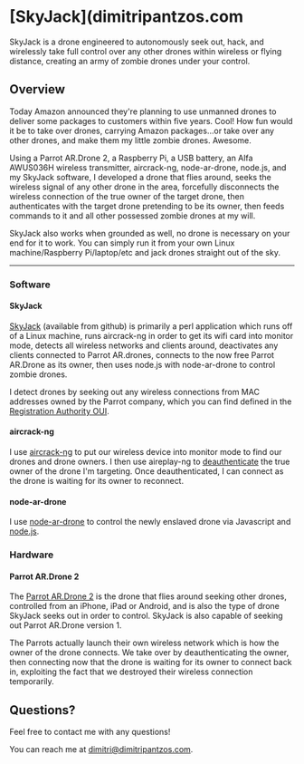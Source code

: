 # [SkyJack](dimitripantzos.com

SkyJack is a drone engineered to autonomously seek out, hack, and wirelessly take full control over any other drones within wireless or flying distance, creating an army of zombie drones under your control.

## Overview

Today Amazon announced they're planning to use unmanned drones to deliver some packages to customers within five years. Cool! How fun would it be to take over drones, carrying Amazon packages…or take over any other drones, and make them my little zombie drones. Awesome.

Using a Parrot AR.Drone 2, a Raspberry Pi, a USB battery, an Alfa AWUS036H wireless transmitter, aircrack-ng, node-ar-drone, node.js, and my SkyJack software, I developed a drone that flies around, seeks the wireless signal of any other drone in the area, forcefully disconnects the wireless connection of the true owner of the target drone, then authenticates with the target drone pretending to be its owner, then feeds commands to it and all other possessed zombie drones at my will.

SkyJack also works when grounded as well, no drone is necessary on your end for it to work. You can simply run it from your own Linux machine/Raspberry Pi/laptop/etc and jack drones straight out of the sky.


------

### Software

#### SkyJack
[SkyJack](http://samy.pl/skyjack) (available from github) is primarily a perl application which runs off of a Linux machine, runs aircrack-ng in order to get its wifi card into monitor mode, detects all wireless networks and clients around, deactivates any clients connected to Parrot AR.drones, connects to the now free Parrot AR.Drone as its owner, then uses node.js with node-ar-drone to control zombie drones.

I detect drones by seeking out any wireless connections from MAC addresses owned by the Parrot company, which you can find defined in the [Registration Authority OUI](http://standards.ieee.org/develop/regauth/oui/oui.txt).

#### aircrack-ng

I use [aircrack-ng](http://www.aircrack-ng.org/) to put our wireless device into monitor mode to find our drones and drone owners. I then use aireplay-ng to [deauthenticate](http://www.aircrack-ng.org/doku.php?id=deauthentication) the true owner of the drone I'm targeting. Once deauthenticated, I can connect as the drone is waiting for its owner to reconnect.

#### node-ar-drone
I use [node-ar-drone](https://github.com/felixge/node-ar-drone) to control the newly enslaved drone via Javascript and [node.js](http://nodejs.org).


### Hardware

#### Parrot AR.Drone 2
The [Parrot AR.Drone 2](http://www.amazon.com/gp/product/B007HZLLOK/ref=as_li_qf_sp_asin_il_tl?ie=UTF8&camp=1789&creative=9325&creativeASIN=B007HZLLOK&linkCode=as2&tag=samypl0c-20) is the drone that flies around seeking other drones, controlled from an iPhone, iPad or Android, and is also the type of drone SkyJack seeks out in order to control. SkyJack is also capable of seeking out Parrot AR.Drone version 1.

The Parrots actually launch their own wireless network which is how the owner of the drone connects. We take over by deauthenticating the owner, then connecting now that the drone is waiting for its owner to connect back in, exploiting the fact that we destroyed their wireless connection temporarily.

## Questions?

Feel free to contact me with any questions!

You can reach me at <dimitri@dimitripantzos.com>.
